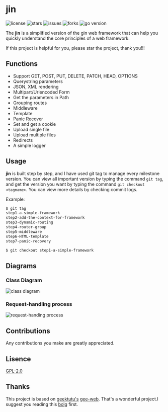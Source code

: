 # jin

![license](https://img.shields.io/github/license/uncle-lv/jin)  ![stars](https://img.shields.io/github/stars/uncle-lv/jin)   ![issues](https://img.shields.io/github/issues/uncle-lv/jin)  ![forks](https://img.shields.io/github/forks/uncle-lv/jin)  ![go version](https://img.shields.io/github/go-mod/go-version/uncle-lv/jin?color=%23007d9c)

The **jin** is a simplified version of the gin web framework that can help you quickly understand the core principles of a web framework.

If this project is helpful for you, please star the project, thank you!!!

## Functions

- Support GET, POST, PUT, DELETE, PATCH, HEAD, OPTIONS
- Querystring parameters
- JSON, XML rendering
- Multipart/Urlencoded Form
- Get the parameters in Path
- Grouping routes
- Middleware
- Template
- Panic Recover
- Set and get a cookie
- Upload single file
- Upload multiple files
- Redirects
- A simple logger

## Usage

**jin** is built step by step, and I have used git tag to manage every milestone version. You can view all important version by typing the command `git tag`, and get the version you want by typing the command `git checkout <tagname>`. You can view more details by checking commit logs.

Example:

```bash
$ git tag
step1-a-simple-framework
step2-add-the-context-for-framework
step3-dynamic-routing
step4-router-group
step5-middleware
step6-HTML-template
step7-panic-recovery

$ git checkout step1-a-simple-framework
```

## Diagrams

### Class Diagram

![class diagram](https://cdn.jsdelivr.net/gh/uncle-lv/PicX-image-hosting@main/jin/class_diagram.4nq0xbzu2cu0.svg)

### Request-handling process

![request-handing process](https://cdn.jsdelivr.net/gh/uncle-lv/PicX-image-hosting@main/jin/request-handling_process.6uv2xuz3ti00.svg)

## Contributions

Any contributions you make are greatly appreciated.

## Lisence

[GPL-2.0](https://github.com/uncle-lv/jin/blob/main/LICENSE)

## Thanks

This project is based on [geektutu's](https://github.com/geektutu) [gee-web](https://github.com/geektutu/7days-golang/tree/master/gee-web). That's a wonderful project.I suggest you reading this [bolg](https://geektutu.com/post/gee.html) first.